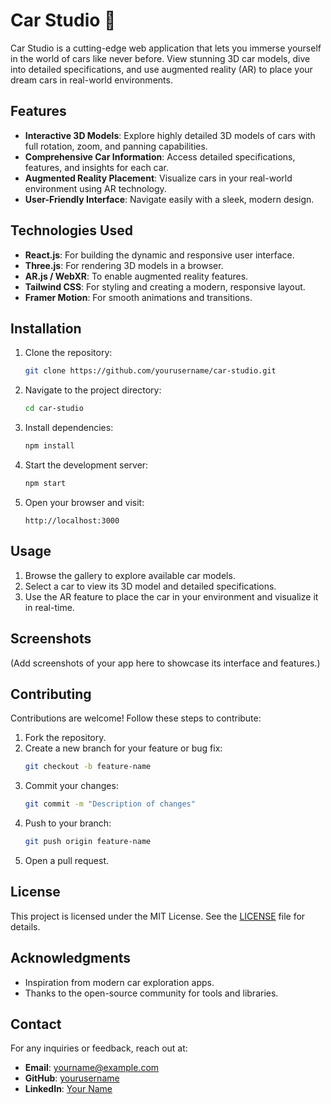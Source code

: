 # Car Studio 🚗

Car Studio is a cutting-edge web application that lets you immerse yourself in the world of cars like never before. View stunning 3D car models, dive into detailed specifications, and use augmented reality (AR) to place your dream cars in real-world environments.

## Features

- **Interactive 3D Models**: Explore highly detailed 3D models of cars with full rotation, zoom, and panning capabilities.
- **Comprehensive Car Information**: Access detailed specifications, features, and insights for each car.
- **Augmented Reality Placement**: Visualize cars in your real-world environment using AR technology.
- **User-Friendly Interface**: Navigate easily with a sleek, modern design.

## Technologies Used

- **React.js**: For building the dynamic and responsive user interface.
- **Three.js**: For rendering 3D models in a browser.
- **AR.js / WebXR**: To enable augmented reality features.
- **Tailwind CSS**: For styling and creating a modern, responsive layout.
- **Framer Motion**: For smooth animations and transitions.

## Installation

1. Clone the repository:
   ```bash
   git clone https://github.com/yourusername/car-studio.git
   ```
2. Navigate to the project directory:
   ```bash
   cd car-studio
   ```
3. Install dependencies:
   ```bash
   npm install
   ```
4. Start the development server:
   ```bash
   npm start
   ```
5. Open your browser and visit:
   ```
   http://localhost:3000
   ```

## Usage

1. Browse the gallery to explore available car models.
2. Select a car to view its 3D model and detailed specifications.
3. Use the AR feature to place the car in your environment and visualize it in real-time.

## Screenshots

(Add screenshots of your app here to showcase its interface and features.)

## Contributing

Contributions are welcome! Follow these steps to contribute:

1. Fork the repository.
2. Create a new branch for your feature or bug fix:
   ```bash
   git checkout -b feature-name
   ```
3. Commit your changes:
   ```bash
   git commit -m "Description of changes"
   ```
4. Push to your branch:
   ```bash
   git push origin feature-name
   ```
5. Open a pull request.

## License

This project is licensed under the MIT License. See the [LICENSE](LICENSE) file for details.

## Acknowledgments

- Inspiration from modern car exploration apps.
- Thanks to the open-source community for tools and libraries.

## Contact

For any inquiries or feedback, reach out at:

- **Email**: [yourname@example.com](mailto\:yourname@example.com)
- **GitHub**: [yourusername](https://github.com/yourusername)
- **LinkedIn**: [Your Name](https://www.linkedin.com/in/yourprofile)

